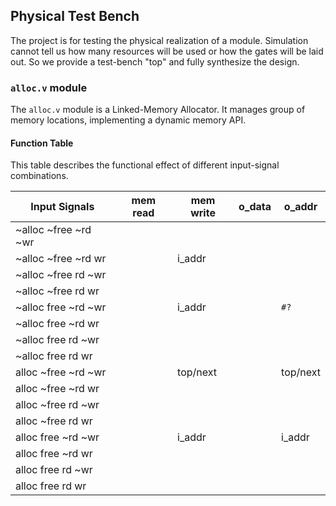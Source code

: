 ## Physical Test Bench

The project is for testing
the physical realization of a module.
Simulation cannot tell us
how many resources will be used or
how the gates will be laid out.
So we provide a test-bench "top"
and fully synthesize the design.

### `alloc.v` module

The `alloc.v` module is a
Linked-Memory Allocator.
It manages group of memory locations,
implementing a dynamic memory API.

#### Function Table

This table describes the functional effect
of different input-signal combinations.

 Input Signals       | mem read  | mem write | o_data    | o_addr    |
---------------------|-----------|-----------|-----------|-----------|
~alloc ~free ~rd ~wr |           |           |           |           |
~alloc ~free ~rd  wr |           | i_addr    |           |           |
~alloc ~free  rd ~wr |           |           |           |           |
~alloc ~free  rd  wr |           |           |           |           |
~alloc  free ~rd ~wr |           | i_addr    |           | `#?`      |
~alloc  free ~rd  wr |           |           |           |           |
~alloc  free  rd ~wr |           |           |           |           |
~alloc  free  rd  wr |           |           |           |           |
 alloc ~free ~rd ~wr |           | top/next  |           | top/next  |
 alloc ~free ~rd  wr |           |           |           |           |
 alloc ~free  rd ~wr |           |           |           |           |
 alloc ~free  rd  wr |           |           |           |           |
 alloc  free ~rd ~wr |           | i_addr    |           | i_addr    |
 alloc  free ~rd  wr |           |           |           |           |
 alloc  free  rd ~wr |           |           |           |           |
 alloc  free  rd  wr |           |           |           |           |
